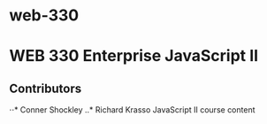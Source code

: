 # web-330
# WEB 330 Enterprise JavaScript II
## Contributors
⋅⋅* Conner Shockley
..* Richard Krasso
JavaScript II course content
